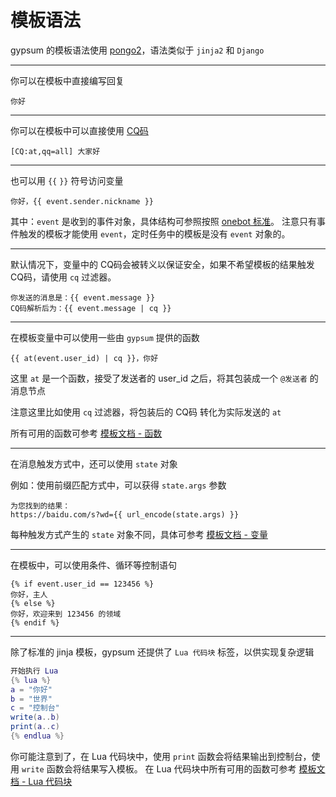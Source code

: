 # 模板语法

gypsum 的模板语法使用 [pongo2](https://github.com/flosch/pongo2)，语法类似于 `jinja2` 和 `Django`

---

你可以在模板中直接编写回复

```jinja2
你好
```

---

你可以在模板中可以直接使用 [CQ码](https://github.com/howmanybots/onebot/blob/master/v11/specs/message/string.md#cq-%E7%A0%81%E6%A0%BC%E5%BC%8F)

```jinja2
[CQ:at,qq=all] 大家好
```

---

也可以用 `{{` `}}` 符号访问变量

```jinja2
你好，{{ event.sender.nickname }}
```

其中：`event` 是收到的事件对象，具体结构可参照按照 [onebot 标准](https://github.com/howmanybots/onebot/blob/master/v11/specs/event)。
注意只有事件触发的模板才能使用 `event`，定时任务中的模板是没有 `event` 对象的。

---

默认情况下，变量中的 CQ码会被转义以保证安全，如果不希望模板的结果触发 CQ码，请使用 `cq` 过滤器。

```jinja2
你发送的消息是：{{ event.message }}
CQ码解析后为：{{ event.message | cq }}
```

---

在模板变量中可以使用一些由 `gypsum` 提供的函数

```jinja2
{{ at(event.user_id) | cq }}，你好
```

这里 `at` 是一个函数，接受了发送者的 user_id 之后，将其包装成一个 `@发送者` 的消息节点

注意这里比如使用 `cq` 过滤器，将包装后的 CQ码 转化为实际发送的 `at`

所有可用的函数可参考 [模板文档 - 函数](https://github.com/yuudi/gypsum/wiki/Templating)

---

在消息触发方式中，还可以使用 `state` 对象

例如：使用前缀匹配方式中，可以获得 `state.args` 参数

```jinja2
为您找到的结果：
https://baidu.com/s?wd={{ url_encode(state.args) }}
```

每种触发方式产生的 `state` 对象不同，具体可参考 [模板文档 - 变量](https://github.com/yuudi/gypsum/wiki/Templating)

---

在模板中，可以使用条件、循环等控制语句

```jinja2
{% if event.user_id == 123456 %}
你好，主人
{% else %}
你好，欢迎来到 123456 的领域
{% endif %}
```

---

除了标准的 jinja 模板，gypsum 还提供了 `Lua 代码块` 标签，以供实现复杂逻辑

```lua
开始执行 Lua
{% lua %}
a = "你好"
b = "世界"
c = "控制台"
write(a..b)
print(a..c)
{% endlua %}
```

你可能注意到了，在 Lua 代码块中，使用 `print` 函数会将结果输出到控制台，使用 `write` 函数会将结果写入模板。
在 Lua 代码块中所有可用的函数可参考 [模板文档 - Lua 代码块](https://github.com/yuudi/gypsum/wiki/Lua)
